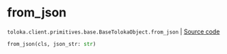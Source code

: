 # from_json
`toloka.client.primitives.base.BaseTolokaObject.from_json` | [Source code](https://github.com/Toloka/toloka-kit/blob/v0.1.25/src/client/primitives/base.py#L298)

```python
from_json(cls, json_str: str)
```

